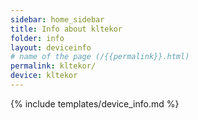 ```yaml
---
sidebar: home_sidebar
title: Info about kltekor
folder: info
layout: deviceinfo
# name of the page (/{{permalink}}.html)
permalink: kltekor/
device: kltekor
---
```

{% include templates/device_info.md %}
